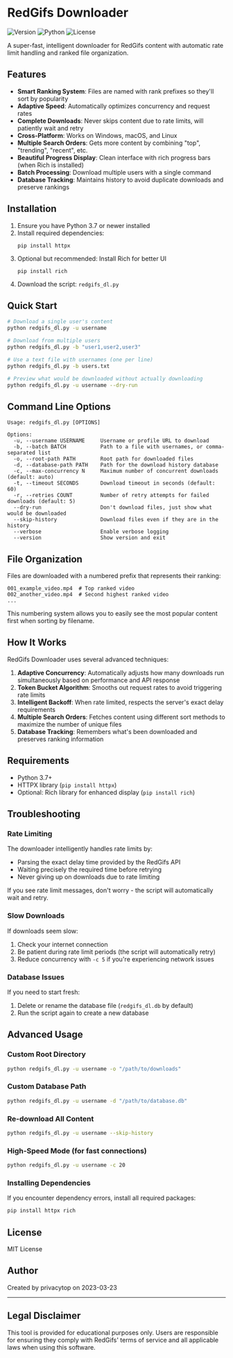 # RedGifs Downloader

![Version](https://img.shields.io/badge/version-2.1.0-blue.svg)
![Python](https://img.shields.io/badge/python-3.7%2B-brightgreen.svg)
![License](https://img.shields.io/badge/license-MIT-green.svg)

A super-fast, intelligent downloader for RedGifs content with automatic rate limit handling and ranked file organization.

## Features

- **Smart Ranking System**: Files are named with rank prefixes so they'll sort by popularity
- **Adaptive Speed**: Automatically optimizes concurrency and request rates
- **Complete Downloads**: Never skips content due to rate limits, will patiently wait and retry
- **Cross-Platform**: Works on Windows, macOS, and Linux
- **Multiple Search Orders**: Gets more content by combining "top", "trending", "recent", etc.
- **Beautiful Progress Display**: Clean interface with rich progress bars (when Rich is installed)
- **Batch Processing**: Download multiple users with a single command
- **Database Tracking**: Maintains history to avoid duplicate downloads and preserve rankings

## Installation

1. Ensure you have Python 3.7 or newer installed
2. Install required dependencies:
   ```
   pip install httpx
   ```
3. Optional but recommended: Install Rich for better UI
   ```
   pip install rich
   ```
4. Download the script: `redgifs_dl.py`

## Quick Start

```bash
# Download a single user's content
python redgifs_dl.py -u username

# Download from multiple users
python redgifs_dl.py -b "user1,user2,user3"

# Use a text file with usernames (one per line)
python redgifs_dl.py -b users.txt

# Preview what would be downloaded without actually downloading
python redgifs_dl.py -u username --dry-run
```

## Command Line Options

```
Usage: redgifs_dl.py [OPTIONS]

Options:
  -u, --username USERNAME     Username or profile URL to download
  -b, --batch BATCH           Path to a file with usernames, or comma-separated list
  -o, --root-path PATH        Root path for downloaded files
  -d, --database-path PATH    Path for the download history database
  -c, --max-concurrency N     Maximum number of concurrent downloads (default: auto)
  -t, --timeout SECONDS       Download timeout in seconds (default: 60)
  -r, --retries COUNT         Number of retry attempts for failed downloads (default: 5)
  --dry-run                   Don't download files, just show what would be downloaded
  --skip-history              Download files even if they are in the history
  --verbose                   Enable verbose logging
  --version                   Show version and exit
```

## File Organization

Files are downloaded with a numbered prefix that represents their ranking:

```
001_example_video.mp4  # Top ranked video
002_another_video.mp4  # Second highest ranked video
...
```

This numbering system allows you to easily see the most popular content first when sorting by filename.

## How It Works

RedGifs Downloader uses several advanced techniques:

1. **Adaptive Concurrency**: Automatically adjusts how many downloads run simultaneously based on performance and API response
2. **Token Bucket Algorithm**: Smooths out request rates to avoid triggering rate limits
3. **Intelligent Backoff**: When rate limited, respects the server's exact delay requirements
4. **Multiple Search Orders**: Fetches content using different sort methods to maximize the number of unique files
5. **Database Tracking**: Remembers what's been downloaded and preserves ranking information

## Requirements

- Python 3.7+
- HTTPX library (`pip install httpx`)
- Optional: Rich library for enhanced display (`pip install rich`)

## Troubleshooting

### Rate Limiting

The downloader intelligently handles rate limits by:
- Parsing the exact delay time provided by the RedGifs API
- Waiting precisely the required time before retrying
- Never giving up on downloads due to rate limiting

If you see rate limit messages, don't worry - the script will automatically wait and retry.

### Slow Downloads

If downloads seem slow:
1. Check your internet connection
2. Be patient during rate limit periods (the script will automatically retry)
3. Reduce concurrency with `-c 5` if you're experiencing network issues

### Database Issues

If you need to start fresh:
1. Delete or rename the database file (`redgifs_dl.db` by default)
2. Run the script again to create a new database

## Advanced Usage

### Custom Root Directory

```bash
python redgifs_dl.py -u username -o "/path/to/downloads"
```

### Custom Database Path

```bash
python redgifs_dl.py -u username -d "/path/to/database.db"
```

### Re-download All Content

```bash
python redgifs_dl.py -u username --skip-history
```

### High-Speed Mode (for fast connections)

```bash
python redgifs_dl.py -u username -c 20
```

### Installing Dependencies

If you encounter dependency errors, install all required packages:

```bash
pip install httpx rich
```

## License

MIT License

## Author

Created by privacytop on 2023-03-23

---

## Legal Disclaimer

This tool is provided for educational purposes only. Users are responsible for ensuring they comply with RedGifs' terms of service and all applicable laws when using this software.
